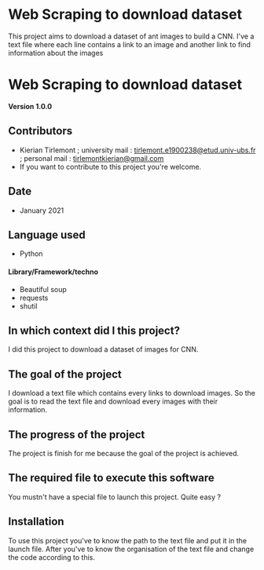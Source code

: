 # Web Scraping to download dataset
This project aims to download a dataset of ant images to build a CNN. I've a text file where each line contains a link to an image and another link to find information about the images

Web Scraping to download dataset
==

**Version 1.0.0**


## Contributors

- Kierian Tirlemont ; university mail : <tirlemont.e1900238@etud.univ-ubs.fr> ; personal mail : <tirlemontkierian@gmail.com>
- If you want to contribute to this project you're welcome.

## Date

 - January 2021

## Language used

 - Python

#### Library/Framework/techno

- Beautiful soup 
- requests
- shutil

## In which context did I this project?

I did this project to download a dataset of images for CNN.

## The goal of the project

I download a text file which contains every links to download images. So the goal is to read the text file and download every images with their information. 

## The progress of the project

The project is finish for me because the goal of the project is achieved.

## The required file to execute this software

You mustn't have a special file to launch this project. Quite easy ?

## Installation

To use this project you've to know the path to the text file and put it in the launch file. After you've to know the organisation of the text file and change the code according to this. 
